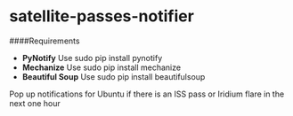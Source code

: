 satellite-passes-notifier
=========================
####Requirements

* **PyNotify** Use sudo pip install pynotify
* **Mechanize** Use sudo pip install mechanize
* **Beautiful Soup** Use sudo pip install beautifulsoup

Pop up notifications for Ubuntu if there is an ISS pass or Iridium flare in the next one hour
